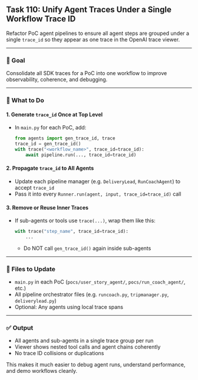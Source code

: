 ## Task 110: Unify Agent Traces Under a Single Workflow Trace ID

Refactor PoC agent pipelines to ensure all agent steps are grouped under a single `trace_id` so they appear as one trace in the OpenAI trace viewer.

---

### 🧠 Goal
Consolidate all SDK traces for a PoC into one workflow to improve observability, coherence, and debugging.

---

### 🔧 What to Do

#### 1. **Generate `trace_id` Once at Top Level**
- In `main.py` for each PoC, add:
  ```python
  from agents import gen_trace_id, trace
  trace_id = gen_trace_id()
  with trace("<workflow_name>", trace_id=trace_id):
      await pipeline.run(..., trace_id=trace_id)
  ```

#### 2. **Propagate `trace_id` to All Agents**
- Update each pipeline manager (e.g. `DeliveryLead`, `RunCoachAgent`) to accept `trace_id`
- Pass it into every `Runner.run(agent, input, trace_id=trace_id)` call

#### 3. **Remove or Reuse Inner Traces**
- If sub-agents or tools use `trace(...)`, wrap them like this:
  ```python
  with trace("step_name", trace_id=trace_id):
      ...
  ```
  - Do NOT call `gen_trace_id()` again inside sub-agents

---

### 📂 Files to Update
- `main.py` in each PoC (`pocs/user_story_agent/`, `pocs/run_coach_agent/`, etc.)
- All pipeline orchestrator files (e.g. `runcoach.py`, `tripmanager.py`, `deliverylead.py`)
- Optional: Any agents using local trace spans

---

### ✅ Output
- All agents and sub-agents in a single trace group per run
- Viewer shows nested tool calls and agent chains coherently
- No trace ID collisions or duplications

This makes it much easier to debug agent runs, understand performance, and demo workflows cleanly.